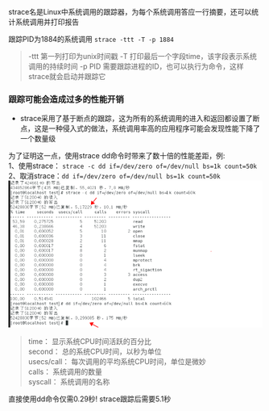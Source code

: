 

strace名是Linux中系统调用的跟踪器，为每个系统调用答应一行摘要，还可以统计系统调用并打印报告

跟踪PID为1884的系统调用
`strace -ttt -T -p 1884`
> -ttt 第一列打印为unix时间戳
> -T 打印最后一个字段time，该字段表示系统调用的持续时间
> -p PID 需要跟踪进程的ID，也可以执行为命令，这样strace就会启动并跟踪它


### 跟踪可能会造成过多的性能开销  

- strace采用了基于断点的跟踪，这为所有的系统调用的进入和返回都设置了断点，这是一种侵入式的做法，系统调用率高的应用程序可能会发现性能下降了一个数量级  

为了证明这一点，使用strace dd命令时带来了数十倍的性能差距，例:   
1、使用strace： `strace -c dd if=/dev/zero of=/dev/null bs=1k count=50k`  
2、取消strace：`dd if=/dev/zero of=/dev/null bs=1k count=50k`  
![img_14.png](img_14.png)

> time： 显示系统CPU时间活跃的百分比  
> second： 总的系统CPU时间，以秒为单位  
> usecs/call： 每次调用的平均系统CPU时间，单位是微妙  
> calls： 系统调用的数量  
> syscall： 系统调用的名称  

直接使用dd命令仅需0.29秒! strace跟踪后需要5.1秒

